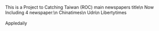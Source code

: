 This is a Project to Catching Taiwan (ROC) main newspapers title\n
Now Including 4 newspaper:\n
	Chinatimes\n
	Udn\n
	Libertytimes <br>	
	Appledaily <br>
